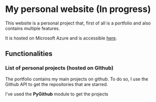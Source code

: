# My personal website (In progress)

This website is a personal project that, first of all is a portfolio and also contains multiple features.

It is hosted on Microsoft Azure and is accessible [here](portfolio-kuro.koyeb.app/).
## Functionalities

### List of personal projects (hosted on GIthub)

The portfolio contains my main projects on github.
To do so, I use the Github API to get the repositories that are starred.

I've used the **PyGithub** module to get the projects



